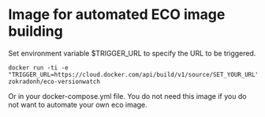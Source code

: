 Image for automated ECO image building
======

Set environment variable $TRIGGER_URL to specify the URL to be triggered.
```
docker run -ti -e "TRIGGER_URL=https://cloud.docker.com/api/build/v1/source/SET_YOUR_URL" zokradonh/eco-versionwatch
``` 

Or in your docker-compose.yml file.
You do not need this image if you do not want to automate your own eco image.